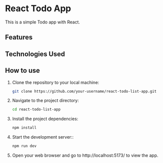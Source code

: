 # React Todo App

This is a simple Todo app with React.

## Features

## Technologies Used

## How to use

1. Clone the repository to your local machine:

   ```bash
   git clone https://github.com/your-username/react-todo-list-app.git

2. Navigate to the project directory:

   ```bash
   cd react-todo-list-app

3. Install the project dependencies:

   ```bash
   npm install

4. Start the development server::

   ```bash
   npm run dev

5. Open your web browser and go to http://localhost:5173/ to view the app.
